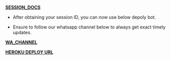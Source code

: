 **[SESSION_DOCS](https://benbot-pairweb.onrender.com)**

- After obtaining your session ID, you can now use below depoly bot.
  
- Ensure to follow our whatsapp channel below to always get exact timely updates.

**[WA_CHANNEL](https://whatsapp.com/channel/0029Vasu3qP9RZAUkVkvSv32)**

**[HEROKU DEPLOY URL](https://dashboard.heroku.com/new?template=https://github.com/NOTHING-MD420/king-test)**
